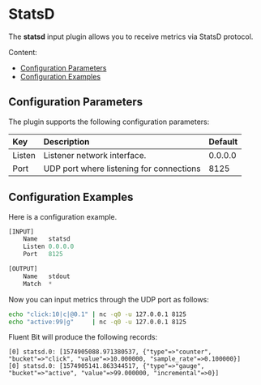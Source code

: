 # StatsD

The **statsd** input plugin allows you to receive metrics via StatsD protocol.

Content:

* [Configuration Parameters](statsd.md#config)
* [Configuration Examples](statsd.md#config_example)

## Configuration Parameters <a id="config"></a>

The plugin supports the following configuration parameters:

| Key | Description | Default |
| :--- | :--- | :--- |
| Listen | Listener network interface. | 0.0.0.0 |
| Port | UDP port where listening for connections | 8125 |

## Configuration Examples <a id="config_example"></a>

Here is a configuration example.

```python
[INPUT]
    Name   statsd
    Listen 0.0.0.0
    Port   8125

[OUTPUT]
    Name   stdout
    Match  *
```

Now you can input metrics through the UDP port as follows:

```bash
echo "click:10|c|@0.1" | nc -q0 -u 127.0.0.1 8125
echo "active:99|g"     | nc -q0 -u 127.0.0.1 8125
```

Fluent Bit will produce the following records:

```text
[0] statsd.0: [1574905088.971380537, {"type"=>"counter", "bucket"=>"click", "value"=>10.000000, "sample_rate"=>0.100000}]
[0] statsd.0: [1574905141.863344517, {"type"=>"gauge", "bucket"=>"active", "value"=>99.000000, "incremental"=>0}]
```

